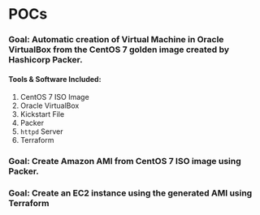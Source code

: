 # POCs

### Goal: Automatic creation of Virtual Machine in Oracle VirtualBox from the CentOS 7 golden image created by Hashicorp Packer.

#### Tools & Software Included:

1. CentOS 7 ISO Image
2. Oracle VirtualBox
3. Kickstart File
4. Packer
5. `httpd` Server
6. Terraform


### Goal: Create Amazon AMI from CentOS 7 ISO image using Packer.
### Goal: Create an EC2 instance using the generated AMI using Terraform